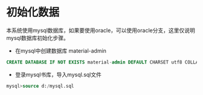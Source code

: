 # 初始化数据

本系统使用mysql数据库，如果要使用oracle，可以使用oracle分支，这里仅说明mysql数据库初始化步骤。

- 在mysql中创建数据库 material-admin

```sql
CREATE DATABASE IF NOT EXISTS material-admin DEFAULT CHARSET utf8 COLLATE utf8_general_ci;

```

- 登录mysql书库，导入mysql.sql文件

```sql
mysql>source d:/mysql.sql
```
